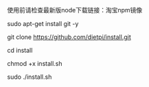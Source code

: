 使用前请检查最新版node下载链接：淘宝npm镜像

sudo apt-get install git -y

git clone https://github.com/dietpi/install.git

cd install

chmod +x install.sh

sudo ./install.sh
